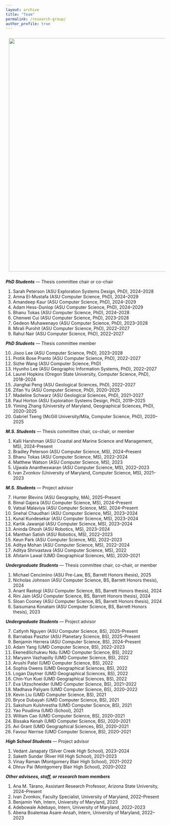 ```yaml
---
layout: archive
title: "Team"
permalink: /research-group/
author_profile: true
---
```


<img style="float: center; padding: 10px 10px 10px 10px;" src="http://hannah-rae.github.io/images/kerner-lab.jpg" width=750>

**_PhD Students_** — Thesis committee chair or co-chair

1. Sarah Peterson (ASU Exploration Systems Design, PhD), 2024–2028
2. Amna El-Mustafa (ASU Computer Science, PhD), 2024–2029
3. Amandeep Kaur (ASU Computer Science, PhD), 2024–2029
4. Adam Hess-Dunlop (ASU Computer Science, PhD), 2024–2029
5. Bhanu Tokas (ASU Computer Science, PhD), 2024–2028
6. Chenwei Cui (ASU Computer Science, PhD), 2023–2028
7. Gedeon Muhawenayo (ASU Computer Science, PhD), 2023–2028
8. Mirali Purohit (ASU Computer Science, PhD), 2022–2027
9. Rahul Nair (ASU Computer Science, PhD), 2022–2027

**_PhD Students_** — Thesis committee member

10. Jisoo Lee (ASU Computer Science, PhD), 2023–2028  
11. Protik Bose Pranto (ASU Computer Science, PhD), 2022–2027  
12. Sizhe Wang (ASU Computer Science, PhD)  
13. Hyunho Lee (ASU Geographic Information Systems, PhD), 2022–2027  
14. Laurel Hopkins (Oregon State University, Computer Science, PhD), 2018–2024  
15. Jianghai Peng (ASU Geological Sciences, PhD), 2022–2027  
16. Zifan Yu (ASU Computer Science, PhD), 2020–2025  
17. Madeline Schwarz (ASU Geological Sciences, PhD), 2021–2027  
18. Paul Horton (ASU Exploration Systems Design, PhD), 2019–2025  
19. Yiming Zhang (University of Maryland, Geographical Sciences, PhD), 2020–2025  
20. Gabriel Tseng (McGill University/Mila, Computer Science, PhD), 2020–2025

**_M.S. Students_** — Thesis committee chair, co-chair, or member

1. Kalli Harshman (ASU Coastal and Marine Science and Management, MS), 2024–Present  
2. Bradley Peterson (ASU Computer Science, MS), 2024–Present  
3. Bhanu Tokas (ASU Computer Science, MS), 2022–2024  
4. Matthew Watson (ASU Computer Science, MS), 2023  
5. Ujjwala Anantheswaran (ASU Computer Science, MS), 2022–2023  
6. Ivan Zvonkov (University of Maryland, Computer Science, MS), 2021–2023

**_M.S. Students_** — Project advisor

7. Hunter Blevins (ASU Geography, MA), 2025–Present  
8. Bimal Gajera (ASU Computer Science, MS), 2024–Present  
9. Vatsal Malaviya (ASU Computer Science, MS), 2024–Present  
10. Snehal Chaudhari (ASU Computer Science, MS), 2023–2024  
11. Kunal Kundesekar (ASU Computer Science, MS), 2023–2024  
12. Kartik Jawanjal (ASU Computer Science, MS), 2023–2024  
13. Aninda Ghosh (ASU Robotics, MS), 2023–2024  
14. Manthan Satish (ASU Robotics, MS), 2022–2023  
15. Keun Park (ASU Computer Science, MS), 2022–2023  
16. Aditya Mohan (ASU Computer Science, MS), 2022–2024  
17. Aditya Shrivastava (ASU Computer Science, MS), 2022  
18. Afolarin Lawal (UMD Geographical Sciences, MS), 2020–2021

**_Undergraduate Students_** — Thesis committee chair, co-chair, or member

1. Michael Cencimino (ASU Pre-Law, BS, Barrett Honors thesis), 2025  
2. Nicholas Johnson (ASU Computer Science, BS, Barrett Honors thesis), 2024  
3. Anant Rastogi (ASU Computer Science, BS, Barrett Honors thesis), 2024  
4. Rini Jain (ASU Computer Science, BS, Barrett Honors thesis), 2024  
5. Sloan Cooney (ASU Computer Science, BS, Barrett Honors thesis), 2024  
6. Saisumana Konatam (ASU Computer Science, BS, Barrett Honors thesis), 2023

**_Undergraduate Students_** — Project advisor

7. Catlynh Nguyen (ASU Computer Science, BS), 2025–Present  
8. Barnabas Pasztor (ASU Planetary Science, BS), 2025–Present  
9. Benjamin Herrera (ASU Computer Science, BS), 2024–Present  
10. Adam Yang (UMD Computer Science, BS), 2022–2023  
11. Ekenedilichukwu Ndu (UMD Computer Science, BS), 2022  
12. Maryann Vazhapilly (UMD Computer Science, BS), 2022  
13. Arushi Patel (UMD Computer Science, BS), 2022  
14. Sophia Owens (UMD Geographical Sciences, BS), 2022  
15. Logan Daytner (UMD Geographical Sciences, BS), 2022  
16. Chin-Yun Kuei (UMD Geographical Sciences, BS), 2022  
17. Eva Utzschneider (UMD Computer Science, BS), 2021–2022  
18. Madhava Paliyam (UMD Computer Science, BS), 2020–2022  
19. Kevin Liu (UMD Computer Science, BS), 2021  
20. Bryce Dubayah (UMD Computer Science, BS), 2021  
21. Sakshum Kulshrestha (UMD Computer Science, BS), 2021  
22. Yao Poudima (UMD iSchool), 2021  
23. William Cao (UMD Computer Science, BS), 2020–2021  
24. Bissaka Kenah (UMD Computer Science, BS), 2020–2021  
25. Avi Grant (UMD Geographical Sciences, BS), 2020–2021  
26. Favour Nerrise (UMD Computer Science, BS), 2020–2021

**_High School Students_** — Project advisor

1. Vedant Janapaty (Silver Creek High School), 2023–2024  
2. Saketh Sundar (River Hill High School), 2021–2023  
3. Vinay Raman (Montgomery Blair High School), 2021–2022  
4. Dhruv Pai (Montgomery Blair High School), 2020–2022

**_Other advisees, staff, or research team members_**

1. Ana M. Tárano, Assistant Research Professor, Arizona State University, 2024–Present  
2. Ivan Zvonkov, Faculty Specialist, University of Maryland, 2022–Present  
3. Benjamin Yeh, Intern, University of Maryland, 2023  
4. Adebowale Adebayo, Intern, University of Maryland, 2022–2023  
5. Abena Boatemaa Asare-Ansah, Intern, University of Maryland, 2022–2023

